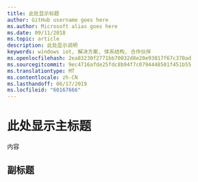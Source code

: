 ```yaml
---
title: 此处显示标题
author: GitHub username goes here
ms.author: Microsoft alias goes here
ms.date: 09/11/2018
ms.topic: article
description: 此处显示说明
keywords: windows iot, 解决方案, 体系结构, 合作伙伴
ms.openlocfilehash: 2ea83230f2771bb70032d8e20e93017f67c370ad
ms.sourcegitcommit: 9ec4716afde25fdc8b94f7c0794448501f451b55
ms.translationtype: MT
ms.contentlocale: zh-CN
ms.lasthandoff: 06/17/2019
ms.locfileid: "60167666"
---
```

# <a name="main-title-goes-here"></a>此处显示主标题

内容

## <a name="subtitle"></a>副标题
